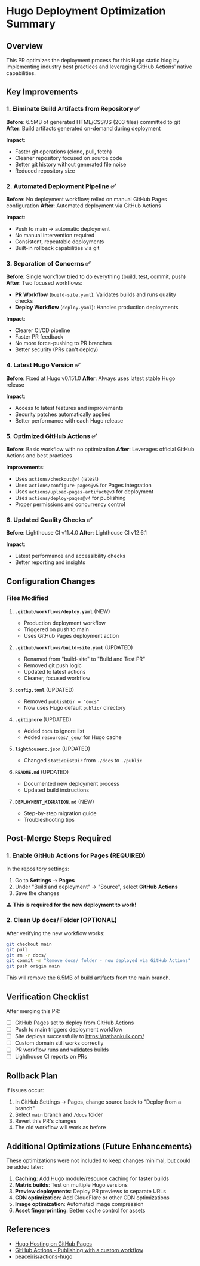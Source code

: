 # Hugo Deployment Optimization Summary

## Overview

This PR optimizes the deployment process for this Hugo static blog by implementing industry best practices and leveraging GitHub Actions' native capabilities.

## Key Improvements

### 1. Eliminate Build Artifacts from Repository ✅

**Before**: 6.5MB of generated HTML/CSS/JS (203 files) committed to git
**After**: Build artifacts generated on-demand during deployment

**Impact**:
- Faster git operations (clone, pull, fetch)
- Cleaner repository focused on source code
- Better git history without generated file noise
- Reduced repository size

### 2. Automated Deployment Pipeline ✅

**Before**: No deployment workflow; relied on manual GitHub Pages configuration
**After**: Automated deployment via GitHub Actions

**Impact**:
- Push to main → automatic deployment
- No manual intervention required
- Consistent, repeatable deployments
- Built-in rollback capabilities via git

### 3. Separation of Concerns ✅

**Before**: Single workflow tried to do everything (build, test, commit, push)
**After**: Two focused workflows:

- **PR Workflow** (`build-site.yaml`): Validates builds and runs quality checks
- **Deploy Workflow** (`deploy.yaml`): Handles production deployments

**Impact**:
- Clearer CI/CD pipeline
- Faster PR feedback
- No more force-pushing to PR branches
- Better security (PRs can't deploy)

### 4. Latest Hugo Version ✅

**Before**: Fixed at Hugo v0.151.0
**After**: Always uses latest stable Hugo release

**Impact**:
- Access to latest features and improvements
- Security patches automatically applied
- Better performance with each Hugo release

### 5. Optimized GitHub Actions ✅

**Before**: Basic workflow with no optimization
**After**: Leverages official GitHub Actions and best practices

**Improvements**:
- Uses `actions/checkout@v4` (latest)
- Uses `actions/configure-pages@v5` for Pages integration
- Uses `actions/upload-pages-artifact@v3` for deployment
- Uses `actions/deploy-pages@v4` for publishing
- Proper permissions and concurrency control

### 6. Updated Quality Checks ✅

**Before**: Lighthouse CI v11.4.0
**After**: Lighthouse CI v12.6.1

**Impact**:
- Latest performance and accessibility checks
- Better reporting and insights

## Configuration Changes

### Files Modified

1. **`.github/workflows/deploy.yaml`** (NEW)
   - Production deployment workflow
   - Triggered on push to main
   - Uses GitHub Pages deployment action

2. **`.github/workflows/build-site.yaml`** (UPDATED)
   - Renamed from "build-site" to "Build and Test PR"
   - Removed git push logic
   - Updated to latest actions
   - Cleaner, focused workflow

3. **`config.toml`** (UPDATED)
   - Removed `publishDir = "docs"`
   - Now uses Hugo default `public/` directory

4. **`.gitignore`** (UPDATED)
   - Added `docs` to ignore list
   - Added `resources/_gen/` for Hugo cache

5. **`lighthouserc.json`** (UPDATED)
   - Changed `staticDistDir` from `./docs` to `./public`

6. **`README.md`** (UPDATED)
   - Documented new deployment process
   - Updated build instructions

7. **`DEPLOYMENT_MIGRATION.md`** (NEW)
   - Step-by-step migration guide
   - Troubleshooting tips

## Post-Merge Steps Required

### 1. Enable GitHub Actions for Pages (REQUIRED)

In the repository settings:
1. Go to **Settings** → **Pages**
2. Under "Build and deployment" → "Source", select **GitHub Actions**
3. Save the changes

⚠️ **This is required for the new deployment to work!**

### 2. Clean Up docs/ Folder (OPTIONAL)

After verifying the new workflow works:

```bash
git checkout main
git pull
git rm -r docs/
git commit -m "Remove docs/ folder - now deployed via GitHub Actions"
git push origin main
```

This will remove the 6.5MB of build artifacts from the main branch.

## Verification Checklist

After merging this PR:

- [ ] GitHub Pages set to deploy from GitHub Actions
- [ ] Push to main triggers deployment workflow
- [ ] Site deploys successfully to https://nathankuik.com/
- [ ] Custom domain still works correctly
- [ ] PR workflow runs and validates builds
- [ ] Lighthouse CI reports on PRs

## Rollback Plan

If issues occur:

1. In GitHub Settings → Pages, change source back to "Deploy from a branch"
2. Select `main` branch and `/docs` folder
3. Revert this PR's changes
4. The old workflow will work as before

## Additional Optimizations (Future Enhancements)

These optimizations were not included to keep changes minimal, but could be added later:

1. **Caching**: Add Hugo module/resource caching for faster builds
2. **Matrix builds**: Test on multiple Hugo versions
3. **Preview deployments**: Deploy PR previews to separate URLs
4. **CDN optimization**: Add CloudFlare or other CDN optimizations
5. **Image optimization**: Automated image compression
6. **Asset fingerprinting**: Better cache control for assets

## References

- [Hugo Hosting on GitHub Pages](https://gohugo.io/hosting-and-deployment/hosting-on-github/)
- [GitHub Actions - Publishing with a custom workflow](https://docs.github.com/en/pages/getting-started-with-github-pages/configuring-a-publishing-source-for-your-github-pages-site#publishing-with-a-custom-github-actions-workflow)
- [peaceiris/actions-hugo](https://github.com/peaceiris/actions-hugo)
